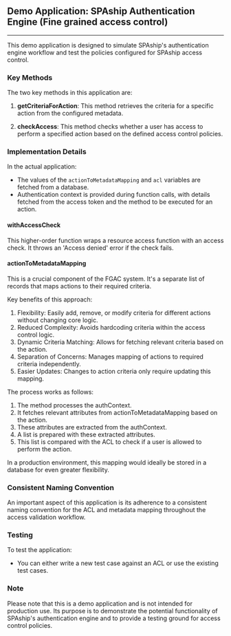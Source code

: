 ## Demo Application: SPAship Authentication Engine (Fine grained access control)

---

This demo application is designed to simulate SPAship's authentication engine workflow and test the policies configured for SPAship access control.

### Key Methods

The two key methods in this application are:

1. **getCriteriaForAction**: This method retrieves the criteria for a specific action from the configured metadata.

2. **checkAccess**: This method checks whether a user has access to perform a specified action based on the defined access control policies.

### Implementation Details

In the actual application:

- The values of the `actionToMetadataMapping` and `acl` variables are fetched from a database.
- Authentication context is provided during function calls, with details fetched from the access token and the method to be executed for an action.

#### withAccessCheck

This higher-order function wraps a resource access function with an access check. It throws an 'Access denied' error if the check fails.

#### actionToMetadataMapping

This is a crucial component of the FGAC system. It's a separate list of records that maps actions to their required criteria. 

Key benefits of this approach:
1. Flexibility: Easily add, remove, or modify criteria for different actions without changing core logic.
2. Reduced Complexity: Avoids hardcoding criteria within the access control logic.
3. Dynamic Criteria Matching: Allows for fetching relevant criteria based on the action.
4. Separation of Concerns: Manages mapping of actions to required criteria independently.
5. Easier Updates: Changes to action criteria only require updating this mapping.

The process works as follows:
1. The method processes the authContext.
2. It fetches relevant attributes from actionToMetadataMapping based on the action.
3. These attributes are extracted from the authContext.
4. A list is prepared with these extracted attributes.
5. This list is compared with the ACL to check if a user is allowed to perform the action.

In a production environment, this mapping would ideally be stored in a database for even greater flexibility.


  

### Consistent Naming Convention

An important aspect of this application is its adherence to a consistent naming convention for the ACL and metadata mapping throughout the access validation workflow.

### Testing

To test the application:

- You can either write a new test case against an ACL or use the existing test cases.

### Note

Please note that this is a demo application and is not intended for production use. Its purpose is to demonstrate the potential functionality of SPAship's authentication engine and to provide a testing ground for access control policies.
